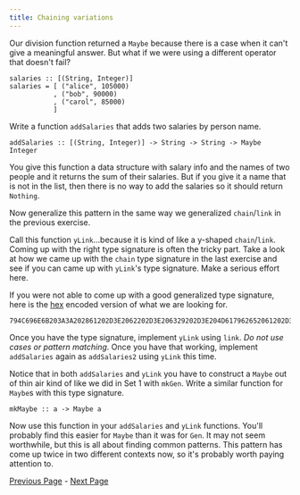 ```yaml
---
title: Chaining variations
---
```


Our division function returned a `Maybe` because there is a case when it can't
give a meaningful answer.  But what if we were using a different operator that
doesn't fail?

    salaries :: [(String, Integer)]
    salaries = [ ("alice", 105000)
               , ("bob", 90000)
               , ("carol", 85000)
               ]

Write a function `addSalaries` that adds two salaries by person name.

    addSalaries :: [(String, Integer)] -> String -> String -> Maybe Integer

You give this function a data structure with salary info and the names of two
people and it returns the sum of their salaries.  But if you give it a name
that is not in the list, then there is no way to add the salaries so it should
return `Nothing`.

Now generalize this pattern in the same way we generalized `chain`/`link` in
the previous exercise.

Call this function `yLink`...because it is kind of like a y-shaped `chain`/`link`.
Coming up with the right type signature is often the tricky part.  Take a look
at how we came up with the `chain` type signature in the last exercise and see
if you can came up with `yLink`'s type signature.  Make a serious effort here.

If you were not able to come up with a good generalized type signature, here is
the [hex](http://www.convertstring.com/EncodeDecode/HexDecode) encoded version
of what we are looking for.

    794C696E6B203A3A202861202D3E2062202D3E206329202D3E204D617962652061202D3E204D617962652062202D3E204D617962652063

Once you have the type signature, implement `yLink` using `link`. *Do not use cases or pattern matching*.  Once
you have that working, implement `addSalaries` again as `addSalaries2` using `yLink`
this time.

Notice that in both `addSalaries` and `yLink` you have to construct a `Maybe` out of
thin air kind of like we did in Set 1 with `mkGen`. Write a similar function for
`Maybe`s with this type signature.

    mkMaybe :: a -> Maybe a

Now use this function in your `addSalaries` and `yLink` functions. You'll probably
find this easier for `Maybe` than it was for `Gen`. It may not seem worthwhile, but
this is all about finding common patterns. This pattern has come up twice in two
different contexts now, so it's probably worth paying attention to.

[Previous Page](ex2-4.html) - [Next Page](ex2-6.html)
